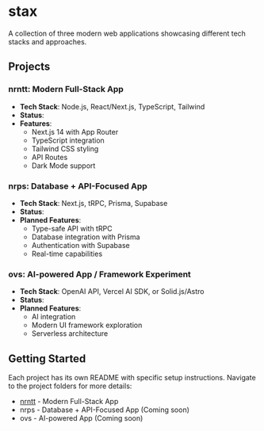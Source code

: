 # stax

A collection of three modern web applications showcasing different tech stacks and approaches.

## Projects

### nrntt: Modern Full-Stack App
- **Tech Stack**: Node.js, React/Next.js, TypeScript, Tailwind
- **Status**: 
- **Features**:
  - Next.js 14 with App Router
  - TypeScript integration
  - Tailwind CSS styling
  - API Routes
  - Dark Mode support

### nrps: Database + API-Focused App
- **Tech Stack**: Next.js, tRPC, Prisma, Supabase
- **Status**: 
- **Planned Features**:
  - Type-safe API with tRPC
  - Database integration with Prisma
  - Authentication with Supabase
  - Real-time capabilities

### ovs: AI-powered App / Framework Experiment
- **Tech Stack**: OpenAI API, Vercel AI SDK, or Solid.js/Astro
- **Status**: 
- **Planned Features**:
  - AI integration
  - Modern UI framework exploration
  - Serverless architecture

## Getting Started

Each project has its own README with specific setup instructions. Navigate to the project folders for more details:

- [nrntt](./nrntt/README.md) - Modern Full-Stack App
- nrps - Database + API-Focused App (Coming soon)
- ovs - AI-powered App (Coming soon)